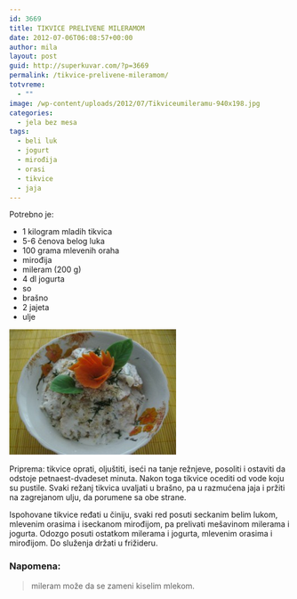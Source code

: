 ```yaml
---
id: 3669
title: TIKVICE PRELIVENE MILERAMOM
date: 2012-07-06T06:08:57+00:00
author: mila
layout: post
guid: http://superkuvar.com/?p=3669
permalink: /tikvice-prelivene-mileramom/
totvreme:
  - ""
image: /wp-content/uploads/2012/07/Tikviceumileramu-940x198.jpg
categories:
  - jela bez mesa
tags:
  - beli luk
  - jogurt
  - mirođija
  - orasi
  - tikvice
  - jaja
---
```

Potrebno je:

  * 1 kilogram mladih tikvica
  * 5-6 čenova belog luka
  * 100 grama mlevenih oraha
  * mirođija
  * mileram (200 g)
  * 4 dl jogurta
  * so
  * brašno
  * 2 jajeta
  * ulje

<img class="alignnone size-medium wp-image-3670" title="Tikviceumileramu" src="/wp-content/uploads/2012/07/Tikviceumileramu-300x225.jpg" alt="" width="300" height="225" /> 

Priprema: tikvice oprati, oljuštiti, iseći na tanje režnjeve, posoliti i ostaviti da odstoje petnaest-dvadeset minuta. Nakon toga tikvice ocediti od vode koju su pustile. Svaki režanj tikvica uvaljati u brašno, pa u razmućena jaja i pržiti na zagrejanom ulju, da porumene sa obe strane.

Ispohovane tikvice ređati u činiju, svaki red posuti seckanim belim lukom, mlevenim orasima i iseckanom mirođijom, pa prelivati mešavinom milerama i jogurta. Odozgo posuti ostatkom milerama i jogurta, mlevenim orasima i mirođijom. Do služenja držati u frižideru.

### Napomena:
> mileram može da se zameni kiselim mlekom.